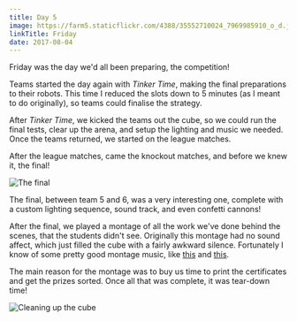 ```yaml
---
title: Day 5
image: https://farm5.staticflickr.com/4388/35552710024_7969985910_o_d.jpg
linkTitle: Friday
date: 2017-08-04
---
```


Friday was the day we'd all been preparing, the competition! 

Teams started the day again with _Tinker Time_, making the final preparations to their robots. This time I reduced the slots down to 5 minutes (as I meant to do originally), so teams could finalise the strategy.

After _Tinker Time_, we kicked the teams out the cube, so we could run the final tests, clear up the arena, and setup the lighting and music we needed. Once the teams returned, we started on the league matches.

After the league matches, came the knockout matches, and before we knew it, the final!

![The final](https://farm5.staticflickr.com/4427/35552695434_96ce7d5882_k_d.jpg)

The final, between team 5 and 6, was a very interesting one, complete with a custom lighting sequence, sound track, and even confetti cannons!

After the final, we played a montage of all the work we've done behind the scenes, that the students didn't see. Originally this montage had no sound affect, which just filled the cube with a fairly awkward silence. Fortunately I know of some pretty good montage music, like [this](https://www.youtube.com/watch?v=RzcNzJB-4-E) and [this](https://www.youtube.com/watch?v=iAHEiMnbEYI).

The main reason for the montage was to buy us time to print the certificates and get the prizes sorted. Once all that was complete, it was tear-down time!

![Cleaning up the cube](https://farm5.staticflickr.com/4413/35552708364_9e9955b4e3_o_d.jpg)
